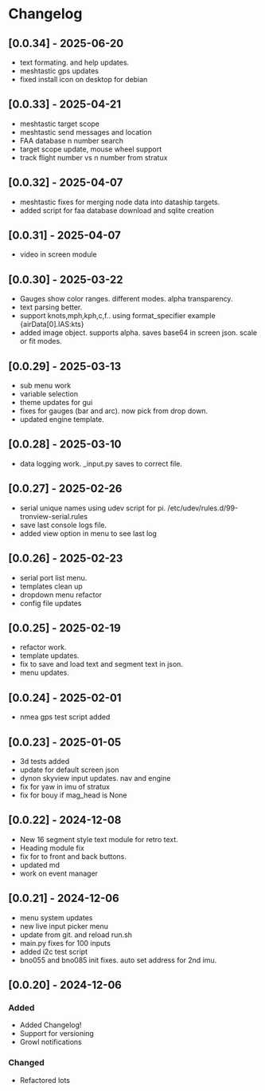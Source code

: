 # Changelog

## [0.0.34] - 2025-06-20

- text formating. and help updates.
- meshtastic gps updates
- fixed install icon on desktop for debian



## [0.0.33] - 2025-04-21

- meshtastic target scope
- meshtastic send messages and location
- FAA database n number search
- target scope update, mouse wheel support
- track flight number vs n number from stratux



## [0.0.32] - 2025-04-07

- meshtastic fixes for merging node data into dataship targets.
- added script for faa database download and sqlite creation



## [0.0.31] - 2025-04-07

- video in screen module



## [0.0.30] - 2025-03-22

- Gauges show color ranges. different modes. alpha transparency.
- text parsing better.
- support knots,mph,kph,c,f.. using format_specifier example {airData[0].IAS:kts}
- added image object. supports alpha. saves base64 in screen json. scale or fit modes.



## [0.0.29] - 2025-03-13

- sub menu work
- variable selection
- theme updates for gui
- fixes for gauges (bar and arc).  now pick from drop down.
- updated engine template.



## [0.0.28] - 2025-03-10

- data logging work. _input.py saves to correct file.




## [0.0.27] - 2025-02-26

- serial unique names using udev script for pi. /etc/udev/rules.d/99-tronview-serial.rules
- save last console logs file.
- added view option in menu to see last log



## [0.0.26] - 2025-02-23

- serial port list menu.
- templates clean up
- dropdown menu refactor
- config file updates


## [0.0.25] - 2025-02-19

- refactor work.
- template updates.
- fix to save and load text and segment text in json.
- menu updates.

## [0.0.24] - 2025-02-01

- nmea gps test script added



## [0.0.23] - 2025-01-05

- 3d tests added
- update for default screen json
- dynon skyview input updates. nav and engine
- fix for yaw in imu of stratux
- fix for bouy if mag_head is None


## [0.0.22] - 2024-12-08

- New 16 segment style text module for retro text.
- Heading module fix
- fix for to front and back buttons.
- updated md
- work on event manager



## [0.0.21] - 2024-12-06

- menu system updates
- new live input picker menu
- update from git. and reload run.sh
- main.py fixes for 100 inputs
- added i2c test script
- bno055 and bno085 init fixes. auto set address for 2nd imu.


## [0.0.20] - 2024-12-06
### Added
- Added Changelog!
- Support for versioning
- Growl notifications

### Changed
- Refactored lots

